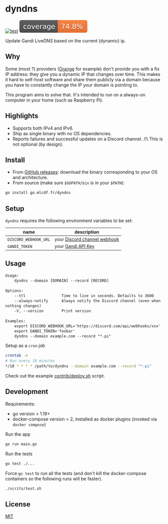 # dyndns

[![test](https://github.com/mlcdf/dyndns/actions/workflows/test.yml/badge.svg)](https://github.com/mlcdf/dyndns/actions/workflows/test.yml)
[![coverage](https://raw.githubusercontent.com/mlcdf/dyndns/coverage/badge.svg)](https://mlcdf.github.io/dyndns/report.html)

Update Gandi LiveDNS based on the current (dynamic) ip.

## Why

Some (most ?) providers ([Orange](https://orange.fr/) for example) don't provide you with a fix IP address: they give you a dynamic IP that changes over time. This makes it hard to self-host software and share them publicly via a domain because you have to constantly
change the IP your domain is pointing to.

This program aims to solve that. It's intended to run on a always-on computer in your home (such as Raspberry Pi).

## Highlights

- Supports both IPv4 and IPv6.
- Ship as single binary with no OS dependencies.
- Reports failures and successful updates on a Discord channel. /!\ This is not optional (by design).

## Install

- From [GitHub releases](https://go.mlcdf.fr/dyndns/releases): download the binary corresponding to your OS and architecture.
- From source (make sure `$GOPATH/bin` is in your `$PATH`):

```sh
go install go.mlcdf.fr/dyndns
```

## Setup

`dyndns` requires the following environment variables to be set:

| name                  | description                                                                                               |
|-----------------------|-----------------------------------------------------------------------------------------------------------|
| `DISCORD_WEBHOOK_URL` | your [Discord channel webhook](https://support.discord.com/hc/en-us/articles/228383668-Intro-to-Webhooks) |
| `GANDI_TOKEN`         | your [Gandi API Key](https://docs.gandi.net/en/domain_names/advanced_users/api.html)                      |

## Usage

```
Usage:
    dyndns --domain [DOMAIN] --record [RECORD]

Options:
    --ttl                Time to live in seconds. Defaults to 3600
    --always-notify      Always notify the Discord channel (even when nothing changes)
    -V, --version        Print version

Examples:
    export DISCORD_WEBHOOK_URL='https://discord.com/api/webhooks/xxx'
    export GANDI_TOKEN='foobar'
    dyndns --domain example.com --record "*.pi"
```

Setup as a `cron` job

```bash
crontab -e
# Run every 10 minutes
*/10 * * * * /path/to/dyndns --domain example.com --record "*.pi"
```

Check out the example [contrib/deploy.sh](./contrib/deploy.sh) script.

## Development

Requirements:
- go version > 1.19+
- docker-compose version > 2, installed as docker plugins (invoked via `docker compose`)

Run the app

```sh
go run main.go
```

Run the tests

```sh
go test ./...
```

Force `go test` to run all the tests (and don't kill the docker-compose containers so the following runs will be faster).
```sh
./scrits/test.sh
```

## License

[MIT](https://choosealicense.com/licenses/mit/)